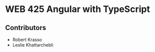 <h1>WEB 425 Angular with TypeScript</h1>
<h2>Contributors</h2>
  <ul>
  <li>Robert Krasso</li>
  <li>Leslie Khattarchebli</li>
</ul>

